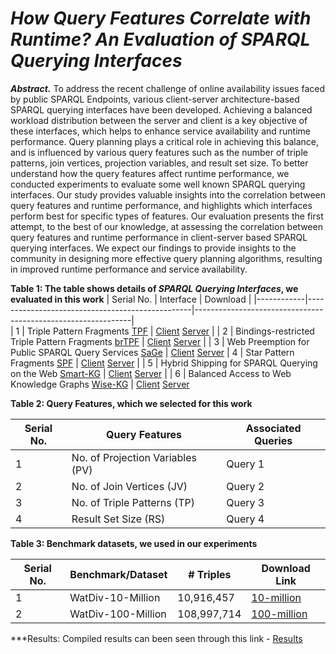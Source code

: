 # **_How Query Features Correlate with Runtime? An Evaluation of SPARQL Querying Interfaces_**
___Abstract.___
To address the recent challenge of online availability issues faced by public SPARQL Endpoints, various client-server architecture-based SPARQL querying interfaces have been developed. Achieving a balanced workload distribution between the server and client is a key objective of these interfaces, which helps to enhance service availability and runtime performance. Query planning plays a critical role in achieving this balance, and is influenced by various query features such as the number of triple patterns, join vertices, projection variables, and result set size. To better understand how the query features affect runtime performance, we conducted experiments to evaluate some well known SPARQL querying interfaces. Our study provides valuable insights into the correlation between query features and runtime performance, and highlights which interfaces perform best for specific types of features. Our evaluation presents the first attempt, to the best of our knowledge, at assessing the correlation between query features and runtime performance in client-server based SPARQL querying interfaces. We expect our findings to provide insights to the community in designing more effective query planning algorithms, resulting in improved runtime performance and service availability.


**Table 1: The table shows details of ___SPARQL Querying Interfaces___, we evaluated in this work**
| Serial No. | Interface                                            | Download                                                |
|------------|-------------------------------------------------|--------------------------------------------------------------|                      
| 1          | Triple Pattern Fragments [TPF](https://linkeddatafragments.org/specification/triple-pattern-fragments/)  | [Client](https://github.com/comunica/comunica) [Server](https://github.com/LinkedDataFragments/Server.js)                            |
| 2          | Bindings-restricted Triple Pattern Fragments [brTPF](https://arxiv.org/abs/1608.08148) | [Client](https://github.com/hartig/Client.js) [Server](https://github.com/LiUSemWeb/Server.Java) |
| 3          | Web Preemption for Public SPARQL Query Services [SaGe](https://sage.univ-nantes.fr/) | [Client](https://github.com/sage-org/sage-jena) [Server](https://github.com/sage-org/sage-engine)
| 4          | Star Pattern Fragments [SPF](https://arxiv.org/abs/2002.09172)         | [Client](https://github.com/Chraebe/StarPatternFragments/tree/master/SPF.Client) [Server](https://github.com/Chraebe/StarPatternFragments/tree/master/SPF.Server)                         |
| 5          | Hybrid Shipping for SPARQL Querying on the Web [Smart-KG](https://publikationen.bibliothek.kit.edu/1000122092)     | [Client](https://git.ai.wu.ac.at/beno/smartkg/-/tree/master/smartkg-client?ref_type=heads) [Server](https://git.ai.wu.ac.at/beno/smartkg/-/tree/master/smartkg-server?ref_type=heads)               |
| 6          | Balanced Access to Web Knowledge Graphs [Wise-KG](https://dl.acm.org/doi/10.1145/3442381.3449911) | [Client](https://github.com/WiseKG/WiseKG-Java/tree/main/WiseKG.Client) [Server](https://github.com/WiseKG/WiseKG-Java/tree/main/WiseKG.Server)     

**Table 2: Query Features, which we selected for this work**

| Serial No. | Query Features                                    | Associated Queries       |
|------------|--------------------------------------------------|--------------------------|
| 1          | No. of Projection Variables (PV)                | Query 1                  |
| 2          | No. of Join Vertices (JV)                       | Query 2                  |
| 3          | No. of Triple Patterns (TP)                     | Query 3                  |
| 4          | Result Set Size (RS)                            | Query 4                  |

**Table 3: Benchmark datasets, we used in our experiments**

| Serial No.   | Benchmark/Dataset    | # Triples    | Download Link |
|--------------|----------------------|--------------|------------|
| 1            | WatDiv-10-Million    | 10,916,457   | [10-million](https://files.dice-research.org/archive/intelligent-SPARQL-interface/watdiv.10M.tar.bz2)    |
| 2            | WatDiv-100-Million   | 108,997,714  | [100-million](https://files.dice-research.org/archive/intelligent-SPARQL-interface/watdiv.100M.tar.bz2)  |

***Results:
Compiled results can been seen through this link - [Results](https://drive.google.com/drive/folders/1BFQnvyYHn8Du1vuMqGRioIexzVSL81Gr?usp=sharing)
